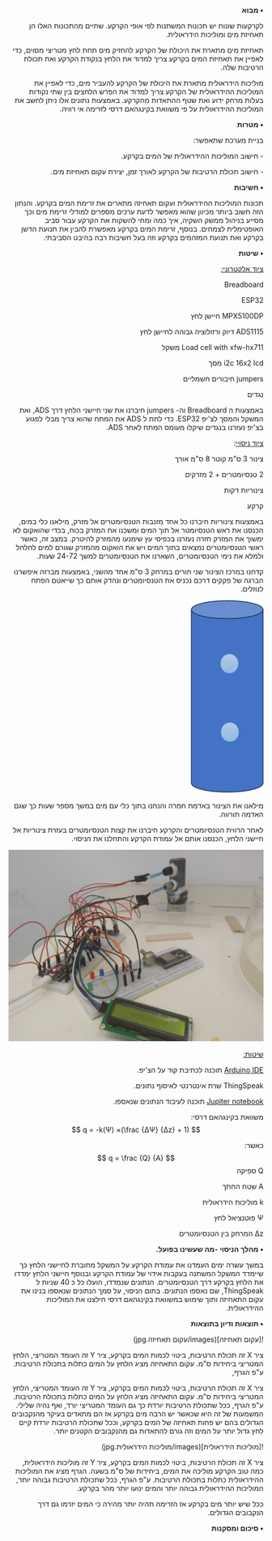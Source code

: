 <div dir="rtl">


**• מבוא**

לקרקעות שונות יש תכונות המשתנות לפי אופי הקרקע. שתיים מהתכונות האלו הן תאחיזת מים ומוליכות הידראולית.

תאחיזת מים מתארת את היכולת של הקרקע להחזיק מים תחת לחץ מטריצי מסוים, כדי לאפיין את תאחיזת המים בקרקע צריך למדוד את הלחץ בנקודת הקרקע ואת תכולת הרטיבות שלה. 

מוליכות הידראולית מתארת את היכולת של הקרקע להעביר מים, כדי לאפיין את המוליכות ההידראולית של הקרקע צריך למדוד את הפרש הלחצים בין שתי נקודות בעלות מרחק ידוע ואת שטף ההתאדות מהקרקע. באמצעות נתונים אלו ניתן לחשב את המוליכות ההידראולית על פי משוואת בקינגהאם דרסי לזרימה אי רוויה. 

**• מטרות**

בניית מערכת שתאפשר:

\-    חישוב המוליכות ההידראולית של המים בקרקע. 

\-    חישוב תכולת הרטיבות של הקרקע לאורך זמן, יצירת עקום תאחיזת מים. 

**• חשיבות**

תכונות המוליכות ההידראולית ועקום תאחיזה מתארים את זרימת המים בקרקע. והנתון הזה חשוב ביותר מכיוון שהוא מאפשר לדעת ערכים מספרים למודלי זרימת מים וכך מסייע בניהול ממשק השקיה, איך כמה ומתי להשקות את הקרקע עבור סביב האופטימלית לצמחים. בנוסף, זרימת המים בקרקע מאפשרת להבין את תנועת הדשן בקרקע ואת תנועת המזהמים בקרקע וזה בעל חשיבות רבה בהיבט הסביבתי.

**• שיטות**

<u>ציוד אלקטרוני:</u> 

Breadboard

ESP32

MPX5100DP חיישן לחץ

ADS1115 דיוק ורזולוציה גבוהה לחיישן לחץ

Load cell with xfw-hx711 משקל

i2c 16x2 lcd מסך 

jumpers חיבורים חשמליים 

נגדים

באמצעות ה Breadboard וה- jumpers חיברנו את שני חיישני הלחץ דרך ADS, ואת המשקל והמסך לצ'יפ ESP32. כדי לתת ל ADS את המתח שהוא צריך מבלי לפגוע בצ'יפ נעזרנו בנגדים שיקלו מעומס המתח לאחר ADS. 

 

<u>ציוד ניסויי</u>: 

צינור 3 ס"מ קוטר 8 ס"מ אורך

2 טנסיומטרים + 2 מזרקים

צינוריות דקות

קרקע 

באמצעות צינוריות חיברנו כל אחד מזנבות הטנסיומטרים אל מזרק, מילאנו כלי במים, הכנסנו את ראש הטנסיומטר אל תוך המים ומשכנו את המזרק בכוח, בכדי שהואקום לא ימשוך את המזרק חזרה נעזרנו בכפיסי עץ שימנעו מהמזרק להיטרק. במצב זה, כאשר ראשי הטנסיומטרים נמצאים בתוך המים ויש את הואקום מהמזרק שגורם למים לחלחל ולמלא את נימי הטנסיומטרים, השארנו את הטנסיומטרים למשך 24-72 שעות. 

קדחנו במרכז הצינור שני חורים במרחק 3 ס"מ אחד מהשני, באמצעות מברזה איפשרנו הברגה של פקקים דרכם נכניס את הטנסיומטרים ונהדק אותם כך שייאטם הפתח לנוזלים. 

![img](images/צינור.jpg) 

 מילאנו את הצינור באדמת חמרה והנחנו בתוך כלי עם מים במשך מספר שעות כך שגם האדמה תורווה. 

לאחר הרווית הטנסיומטרים והקרקע חיברנו את קצות הטנסיומטרים בעזרת צינוריות אל חיישני הלחץ, הכנסנו אותם אל עמודת הקרקע והתחלנו את הניסוי. 

 ![ניסוי](images/ניסוי.jpeg)

<u>שיטות:</u>

[Arduino IDE][arduino_code] תוכנה לכתיבת קוד על הצ'יפ. 

ThingSpeak שרת אינטרנטי לאיסוף נתונים. 

[Jupiter notebook][jupiter_code] תוכנה לעיבוד הנתונים שנאספו. 

משוואת בקינגהאם דרסי: 
$$
q = -k(Ψ) ×(\frac {∆Ψ}  {∆z} + 1)
$$

כאשר: 
$$
q = \frac {Q}  {A}
$$
Q	ספיקה

A	שטח החתך

k	מוליכות הידראולית

Ψ	פוטנציאל לחץ

z∆	המרחק בין הטנסיומטרים 

**• מהלך הניסוי** **-מה שעשינו בפועל.** 

 במשך עשרה ימים העמדנו את עמודת הקרקע על המשקל מחוברת לחיישני הלחץ כך שיימדד המשקל המשתנה בעקבות אידוי של עמודת הקרקע ובנוסף חיישני הלחץ ימדדו את הלחץ בקרקע דרך הטנסיומטרים. הנתונים שנמדדו, הועלו כל כ 40 שניות ל ThingSpeak, שם נאספו הנתונים. בתום הניסוי, על סמך הנתונים שנאספו בנינו את עקום התאחיזה ותוך שימוש במשוואת בקינגהאם דרסי חילצנו את המוליכות ההידראולית. 

**• תוצאות ודיון בתוצאות**

![עקום תאחיזה](images/עקום תאחיזה.jpg)

ציר X  זה תכולת הרטיבות, ביטוי לכמות המים בקרקע, ציר Y זה העומד המטריצי, הלחץ המטריצי ביחידות ס"מ. עקום התאחיזה מציג הלחץ על המים כתלות בתכולת הרטיבות. ע"פ הגרף, 

ציר X  זה תכולת הרטיבות, ביטוי לכמות המים בקרקע, ציר Y זה העומד המטריצי, הלחץ המטריצי ביחידות ס"מ. עקום התאחיזה מציג הלחץ על המים כתלות בתכולת הרטיבות. ע"פ הגרף, ככל שתכולת הרטיבות יורדת כך גם העומד המטריצי יורד, ואף נהיה שלילי. המשמעות של זה היא שכאשר יש הרבה מים בקרקע אז הם מתאדים בעיקר מהנקבובים הגדולים בהם יש פחות תאחיזה של המים בקרקע, וככל שתכולת הרטיבות יורדת קיים לחץ גדול יותר על המים וזה גורם להתאדות גם מהנקבובים הקטנים יותר. 

![מוליכות הידראולית](images/מוליכות הידראולית.jpg)

ציר X  זה תכולת הרטיבות, ביטוי לכמות המים בקרקע, ציר Y זה מוליכות הידראולית, כמה טוב הקרקע מוליכה את המים, ביחידות של ס"מ בשעה. הגרף מציג את המוליכות ההידראולית כתלות בתכולת הרטיבות. ע"פ הגרף, ככל שתכולת הרטיבות גבוהה יותר, המוליכות ההידראולית גבוהה יותר והמים ינועו יותר מהר בקרקע. 



ככל שיש יותר מים בקרקע אז הזרימה תהיה יותר מהירה כי המים יזרמו גם דרך הנקבובים הגדולים. 



**• סיכום ומסקנות**

 

 


<div> 






[arduino_code]: https://github.com/talea30/Agrotech/blob/main/project_final.ino
[jupiter_code]: https://github.com/talea30/Agrotech/blob/main/agrotech%20project.ipynb

